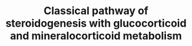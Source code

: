 ---
annotations:
- type: Pathway Ontology
  value: steroid biosynthetic pathway
- type: Pathway Ontology
  value: congenital adrenal hyperplasia pathway
- type: Disease Ontology
  value: pseudohermaphroditism
- type: Pathway Ontology
  value: C19-steroid hormone biosynthetic pathway
- type: Pathway Ontology
  value: apparent mineralocorticoid excess syndrome pathway
- type: Disease Ontology
  value: obsolete apparent mineralocorticoid excess
- type: Disease Ontology
  value: congenital adrenal insufficiency
- type: Pathway Ontology
  value: lipoid congenital adrenal hyperplasia pathway
- type: Disease Ontology
  value: congenital adrenal hyperplasia
- type: Pathway Ontology
  value: C21-steroid hormone biosynthetic pathway
- type: Disease Ontology
  value: cortisone reductase deficiency
- type: Pathway Ontology
  value: glucocorticoid biosynthetic pathway
- type: Pathway Ontology
  value: disease pathway
- type: Disease Ontology
  value: apparent mineralocorticoid excess syndrome
authors:
- ElineSanders
- Ingebude
- DeSl
- IreneHemel
- Egonw
- Fehrhart
- Eweitz
- Finterly
communities:
- IEM
- RareDiseases
description: The biosynthesis of steroid hormones is a difficult process in which
  Cholesterol is transformed into mineralocorticoids, glucocorticoids and sex hormones
  via a series of hydroxylation, oxidation and reduction steps. To better understand
  the molecular level of sexual organ maturation in humans, the classical pathway
  and the alternative pathway of this process are produced. The pathways produce the
  main steroid hormones in humans, namely Progestogen, Corticosteroids, Androgens
  and Estrogens.  The classical pathway is meant to produce an important steroid called
  Androgen, which is a synthetic steroid hormone that regulates sexual development
  and the maintenance of the male sex organs via binding to androgen receptors. Next
  to the classical pathway of androgen synthesis, alternative pathways are known,
  such as [https://www.wikipathways.org/index.php/Pathway:WP4524].  For more information
  and details about Androgens and the diseases linked with this molecular pathway,
  please visit Chapter 37 of the book of Blau (ISBN 3642403360 (978-3642403361)) .  We
  have recently expanded this pathway with information from the Glucocorticoid and
  Mineralocorticoid Metabolism (previously captured in WP273; overlapping content
  is indicated with double borders for individual datanodes; information previously
  missing is added with dashed borders).  Mineralocorticoid (M) and glucocorticoid
  (G) receptors regulate transcription; either through 11-beta-hydroxysteroid dehydrogenase
  influencing aldosterone specificity on epithelial M-receptors or by modulcation
  of AP-1- and NF-kappa-B-induced transcription through G-receptors. Specifically
  for the first case, aldosterone resistance in an autosomal form (aka pseudohypoaldosteronism)
  is linked to loss-of-function in epithelical Na-channel subunits [http://www.annualreviews.org/doi/abs/10.1146/annurev.med.48.1.231].
last-edited: 2021-11-30
organisms:
- Homo sapiens
redirect_from:
- /index.php/Pathway:WP4523
- /instance/WP4523
schema-jsonld:
- '@context': https://schema.org/
  '@id': https://wikipathways.github.io/pathways/WP4523.html
  '@type': Dataset
  creator:
    '@type': Organization
    name: WikiPathways
  description: The biosynthesis of steroid hormones is a difficult process in which
    Cholesterol is transformed into mineralocorticoids, glucocorticoids and sex hormones
    via a series of hydroxylation, oxidation and reduction steps. To better understand
    the molecular level of sexual organ maturation in humans, the classical pathway
    and the alternative pathway of this process are produced. The pathways produce
    the main steroid hormones in humans, namely Progestogen, Corticosteroids, Androgens
    and Estrogens.  The classical pathway is meant to produce an important steroid
    called Androgen, which is a synthetic steroid hormone that regulates sexual development
    and the maintenance of the male sex organs via binding to androgen receptors.
    Next to the classical pathway of androgen synthesis, alternative pathways are
    known, such as [https://www.wikipathways.org/index.php/Pathway:WP4524].  For more
    information and details about Androgens and the diseases linked with this molecular
    pathway, please visit Chapter 37 of the book of Blau (ISBN 3642403360 (978-3642403361))
    .  We have recently expanded this pathway with information from the Glucocorticoid
    and Mineralocorticoid Metabolism (previously captured in WP273; overlapping content
    is indicated with double borders for individual datanodes; information previously
    missing is added with dashed borders).  Mineralocorticoid (M) and glucocorticoid
    (G) receptors regulate transcription; either through 11-beta-hydroxysteroid dehydrogenase
    influencing aldosterone specificity on epithelial M-receptors or by modulcation
    of AP-1- and NF-kappa-B-induced transcription through G-receptors. Specifically
    for the first case, aldosterone resistance in an autosomal form (aka pseudohypoaldosteronism)
    is linked to loss-of-function in epithelical Na-channel subunits [http://www.annualreviews.org/doi/abs/10.1146/annurev.med.48.1.231].
  keywords:
  - Cytochrome b5
  - Pregnanediol
  - P450c11
  - Androgen Synthesis
  - CYP11B2
  - Oxo-5b-Pregnan-18-al
  - Pregnenolone
  - P450c17
  - 'Cortisone '
  - Cortisol
  - HSD3B1
  - 20b-Hydroxy-
  - Cortolone
  - 'Corticosterone '
  - HSD
  - HSD3B2
  - P450Aro
  - Androstenedione
  - Urocortisone
  - 3a-Hydroxy-
  - -5b-Pregnane-3,11,20-trione
  - CYP11A1
  - POR
  - Aldosterone
  - Oestradiol
  - 11-Deoxycortisol
  - DHEA
  - 3-beta-
  - P450scc
  - 17-hydroxypregnenolone
  - NADPH
  - 5b-Pregnane-3,20-dione
  - 11beta-HSD1
  - 17-beta-HSD3
  - Steroid Hormone Signaling
  - 3B-OH-delta-
  - Pregnane 3,20-dione
  - Testosterone
  - 'Cholesterol '
  - Urocortisol
  - STAR
  - P450c21
  - Glucuronides
  - 11b,17a 21-Trihydroxy-5b
  - Dihydrotestosterone
  - Corticosterone
  - 11b, 21-Dihydroxy-3,20-
  - 3a,11b,21-Trihydroxy-20-
  - 3-Oxo-5b-
  - Cortisone
  - Steroid Dh
  - steroid Dh
  - 3a-OH-5b-Pregnane-20-one
  - 17a,21-Dihydroxy-5b-17a,21-Dihydroxy
  - Progesterone
  - NADP+
  - 5b-Pregnan-18-al
  - H6PD
  - (R)20-hydroxy-
  - 18-hydroxycorticosterone
  - Cholesterol
  - 17-hydroxyprogesterone
  - ' and Metabolism'
  - 5-alpha-Reductase2
  - (11)-Deoxycorticosterone
  - beta-reductase
  - 3-beta-HSD
  - 18-Monooxy
  - 11beta-HSD2
  - Biosynthesis
  - Methyl Oxidase
  license: CC0
  name: Classical pathway of steroidogenesis with glucocorticoid and mineralocorticoid
    metabolism
seo: CreativeWork
title: Classical pathway of steroidogenesis with glucocorticoid and mineralocorticoid
  metabolism
wpid: WP4523
---